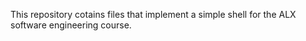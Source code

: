 This repository cotains files that implement a simple shell
for the ALX software engineering course.
